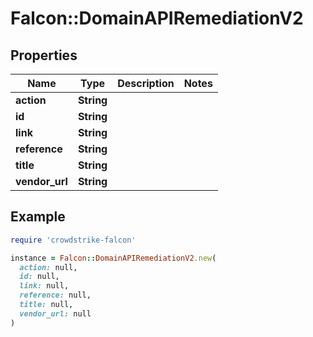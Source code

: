 # Falcon::DomainAPIRemediationV2

## Properties

| Name | Type | Description | Notes |
| ---- | ---- | ----------- | ----- |
| **action** | **String** |  |  |
| **id** | **String** |  |  |
| **link** | **String** |  |  |
| **reference** | **String** |  |  |
| **title** | **String** |  |  |
| **vendor_url** | **String** |  |  |

## Example

```ruby
require 'crowdstrike-falcon'

instance = Falcon::DomainAPIRemediationV2.new(
  action: null,
  id: null,
  link: null,
  reference: null,
  title: null,
  vendor_url: null
)
```

